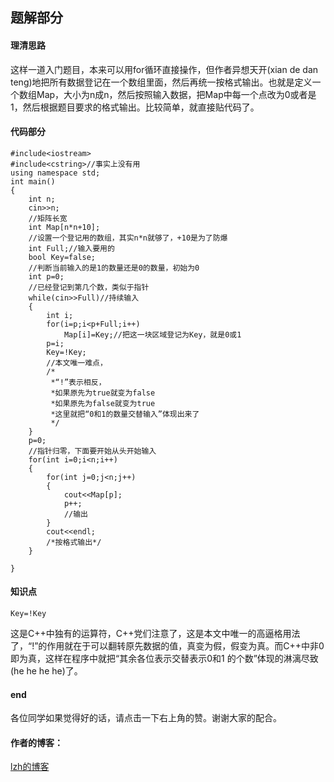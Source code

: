 ## **题解部分**

#### 理清思路

这样一道入门题目，本来可以用for循环直接操作，但作者异想天开(xian de dan
teng)地把所有数据登记在一个数组里面，然后再统一按格式输出。也就是定义一个数组Map，大小为n成n，然后按照输入数据，把Map中每一个点改为0或者是1，然后根据题目要求的格式输出。比较简单，就直接贴代码了。

#### 代码部分

    
    
    #include<iostream>
    #include<cstring>//事实上没有用
    using namespace std;
    int main()
    {
        int n;
        cin>>n;
        //矩阵长宽
        int Map[n*n+10];
        //设置一个登记用的数组，其实n*n就够了，+10是为了防爆
        int Full;//输入要用的
        bool Key=false;
        //判断当前输入的是1的数量还是0的数量，初始为0
        int p=0;
        //已经登记到第几个数，类似于指针
        while(cin>>Full)//持续输入
        {
            int i;
            for(i=p;i<p+Full;i++)
                Map[i]=Key;//把这一块区域登记为Key，就是0或1
            p=i;
            Key=!Key;
            //本文唯一难点，
            /*
             *“!”表示相反，
             *如果原先为true就变为false
             *如果原先为false就变为true
             *这里就把“0和1的数量交替输入”体现出来了
             */
        }
        p=0;
        //指针归零，下面要开始从头开始输入
        for(int i=0;i<n;i++)
        {
            for(int j=0;j<n;j++)
            {
                cout<<Map[p];
                p++;
                //输出
            }
            cout<<endl;
            /*按格式输出*/
        }
            
    }
    

#### 知识点

    
    
    Key=!Key
    

这是C++中独有的运算符，C++党们注意了，这是本文中唯一的高逼格用法了，“!”的作用就在于可以翻转原先数据的值，真变为假，假变为真。而C++中非0即为真，这样在程序中就把“其余各位表示交替表示0和1
的个数”体现的淋漓尽致(he he he he)了。

#### end

各位同学如果觉得好的话，请点击一下右上角的赞。谢谢大家的配合。

#### 作者的博客：

[lzh的博客](https://www.luogu.org/blog/lzhbigbird/#)

